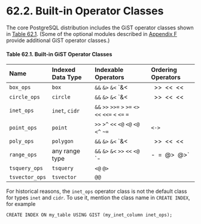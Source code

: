 # 62.2. Built-in Operator Classes

The core PostgreSQL distribution includes the GiST operator classes shown in [Table 62.1](https://www.postgresql.org/docs/10/static/gist-builtin-opclasses.html#GIST-BUILTIN-OPCLASSES-TABLE). \(Some of the optional modules described in [Appendix F](https://www.postgresql.org/docs/10/static/contrib.html) provide additional GiST operator classes.\)

#### **Table 62.1. Built-in GiST Operator Classes**

| Name | Indexed Data Type | Indexable Operators | Ordering Operators |
| :--- | :--- | :--- | :--- |
| `box_ops` | `box` | `&&` `&>` `&<` `&<|` `>>` `<<` `<<|` `<@` `@>` `@` `|&>` `|>>` `~` `~=` |  |
| `circle_ops` | `circle` | `&&` `&>` `&<` `&<|` `>>` `<<` `<<|` `<@` `@>` `@` `|&>` `|>>` `~` `~=` | `<->` |
| `inet_ops` | `inet`, `cidr` | `&&` `>>` `>>=` `>` `>=` `<>` `<<` `<<=` `<` `<=` `=` |  |
| `point_ops` | `point` | `>>` `>^` `<<` `<@` `<@` `<@` `<^` `~=` | `<->` |
| `poly_ops` | `polygon` | `&&` `&>` `&<` `&<|` `>>` `<<` `<<|` `<@` `@>` `@` `|&>` `|>>` `~` `~=` | `<->` |
| `range_ops` | any range type | `&&` `&>` `&<` `>>` `<<` `<@` `-|-` `=` `@>` `@>` |  |
| `tsquery_ops` | `tsquery` | `<@` `@>` |  |
| `tsvector_ops` | `tsvector` | `@@` |  |

For historical reasons, the `inet_ops` operator class is not the default class for types `inet` and `cidr`. To use it, mention the class name in `CREATE INDEX`, for example

```text
CREATE INDEX ON my_table USING GIST (my_inet_column inet_ops);
```

